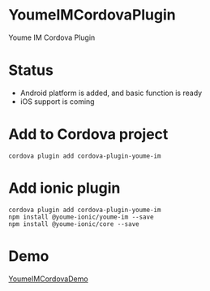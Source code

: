 # YoumeIMCordovaPlugin
Youme IM Cordova Plugin

# Status
- Android platform is added, and basic function is ready
- iOS support is coming

# Add to Cordova project
```
cordova plugin add cordova-plugin-youme-im
```

# Add ionic plugin
```
cordova plugin add cordova-plugin-youme-im
npm install @youme-ionic/youme-im --save
npm install @youme-ionic/core --save
```

# Demo
[YoumeIMCordovaDemo](https://github.com/fishg/YoumeIMCordovaDemo)